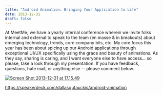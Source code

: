 ```yaml
---
title: "Android Animation: Bringing Your Application to Life"
date: 2013-12-31
draft: false
---
```


At MeetMe, we have a yearly internal conference wherein we invite folks internal and external to speak to the team (en masse & in breakouts) about emerging technology, trends, core company bits, etc. My core focus this year has been about spicing up our Android applications through exceptional UI/UX specifically using the grace and beauty of animations. As they say, sharing is caring, and I want everyone else to have access... so please, take a look through my presentation. If you have feedback, questions, hate mail, or anything else -- please comment below.

[![Screen Shot 2013-12-31 at 17.15.49](http://res.cloudinary.com/drnxhecup/image/upload/c_crop,h_528,w_528,x_88,y_0/h_150,w_150/v1395532660/Screen-Shot-2013-12-31-at-17_15_49_rapucj.png)](https://speakerdeck.com/dallasgutauckis/android-animation)

https://speakerdeck.com/dallasgutauckis/android-animation
